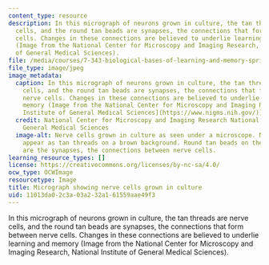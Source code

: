 ```yaml
---
content_type: resource
description: In this micrograph of neurons grown in culture, the tan threads are nerve
  cells, and the round tan beads are synapses, the connections that form between nerve
  cells. Changes in these connections are believed to underlie learning and memory
  (Image from the National Center for Microscopy and Imaging Research, National Institute
  of General Medical Sciences).
file: /media/courses/7-343-biological-bases-of-learning-and-memory-spring-2014/11013da02c3a03a232a161559aae49f3_7-343s14-th.jpg
file_type: image/jpeg
image_metadata:
  caption: In this micrograph of neurons grown in culture, the tan threads are nerve
    cells, and the round tan beads are synapses, the connections that form between
    nerve cells. Changes in these connections are believed to underlie learning and
    memory (Image from the National Center for Microscopy and Imaging Research, [National
    Institute of General Medical Sciences](https://www.nigms.nih.gov/)).
  credit: National Center for Microscopy and Imaging Research National Institute of
    General Medical Sciences
  image-alt: Nerve cells grown in culture as seen under a microscope. Nerve cells
    appear as tan threads on a brown background. Round tan beads on these threads
    are the synapses, the connections between nerve cells.
learning_resource_types: []
license: https://creativecommons.org/licenses/by-nc-sa/4.0/
ocw_type: OCWImage
resourcetype: Image
title: Micrograph showing nerve cells grown in culture
uid: 11013da0-2c3a-03a2-32a1-61559aae49f3
---
```

In this micrograph of neurons grown in culture, the tan threads are nerve cells, and the round tan beads are synapses, the connections that form between nerve cells. Changes in these connections are believed to underlie learning and memory (Image from the National Center for Microscopy and Imaging Research, National Institute of General Medical Sciences).